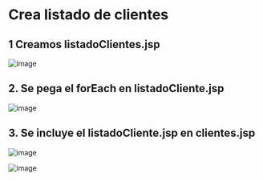 # Crea listado de clientes


## 1 Creamos listadoClientes.jsp

![image](https://user-images.githubusercontent.com/31961588/185758300-7126c4b4-0e5c-48f9-be1c-bcc2af45406d.png)

## 2. Se pega el forEach en listadoCliente.jsp

![image](https://user-images.githubusercontent.com/31961588/185758359-fc0df10d-1556-4de8-a30d-97038e794dc2.png)

## 3. Se incluye el listadoCliente.jsp en clientes.jsp

![image](https://user-images.githubusercontent.com/31961588/185758372-c7db79be-d372-441a-8d68-ca433c0d57e9.png)

![image](https://user-images.githubusercontent.com/31961588/185758557-be89105d-f15b-4c03-ad1c-b6b2031572ad.png)
